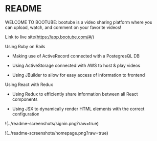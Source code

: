 # README

WELCOME TO BOOTUBE:
bootube is a video sharing platform where you can upload, watch, and comment on your favorite videos!

Link to live site(https://app.bootube.com/#/)

Using Ruby on Rails

- Making use of ActiveRecord connected with a PostegresQL DB

- Using ActiveStorage connected with AWS to host & play videos

- Using JBuilder to allow for easy access of information to frontend

Using React with Redux

- Using Redux to efficiently share information between all React components

- Using JSX to dynamically render HTML elements with the correct configuration

!(../readme-screenshots/signin.png?raw=true)

!(../readme-screenshots/homepage.png?raw=true)
